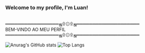 ### Welcome to my profile, I'm Luan!

<br>═════════════════ஜ۩۞۩ஜ════════════════════
<br>          BEM-VINDO AO MEU PERFIL
<br>═════════════════ஜ۩۞۩ஜ════════════════════

![Anurag's GitHub stats](https://github-readme-stats.vercel.app/api?username=Luan-zanardo&theme=midnight-purple&show_icons=true)
![Top Langs](https://github-readme-stats.vercel.app/api/top-langs/?username=Luan-zanardo&hide_progress=true)

